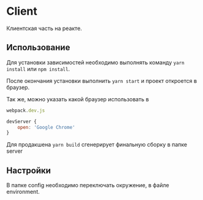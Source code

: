 # Client

Клиентская часть на реакте.

## Использование

Для установки зависимостей необходимо выполнять команду `yarn install` или `npm install`.

После окончания установки выполнить `yarn start` и проект откроется в браузер.

Так же, можно указать какой браузер использовать в

```javascript
webpack.dev.js

devServer {
    open: 'Google Chrome'
}

```

Для продакшена `yarn build` сгенерирует финальную сборку в папке server

## Настройки 

В папке config необходимо переключать окружение, в файле environment.